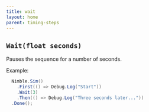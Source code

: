 ```yaml
---
title: wait
layout: home
parent: timing-steps
---
```


## `Wait(float seconds)`

Pauses the sequence for a number of seconds.

Example:

```csharp
  Nimble.Sim()
    .First(() => Debug.Log("Start"))
    .Wait(3)
    .Then(() => Debug.Log("Three seconds later..."))
  .Done();
```